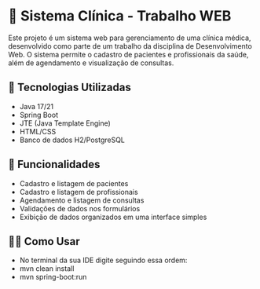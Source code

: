 # 🏥 Sistema Clínica - Trabalho WEB

Este projeto é um sistema web para gerenciamento de uma clínica médica, desenvolvido como parte de um trabalho da disciplina de Desenvolvimento Web.
O sistema permite o cadastro de pacientes e profissionais da saúde, além de agendamento e visualização de consultas.

## 🔧 Tecnologias Utilizadas

* Java 17/21
* Spring Boot
* JTE (Java Template Engine)
* HTML/CSS
* Banco de dados H2/PostgreSQL

## 📝 Funcionalidades

* Cadastro e listagem de pacientes
* Cadastro e listagem de profissionais
* Agendamento e listagem de consultas
* Validações de dados nos formulários
* Exibição de dados organizados em uma interface simples

## 👨‍💻 Como Usar

- No terminal da sua IDE digite seguindo essa ordem:
- mvn clean install
- mvn spring-boot:run
